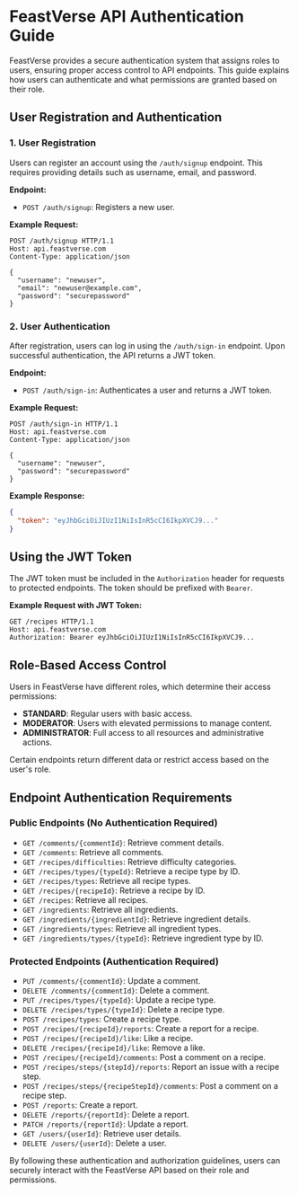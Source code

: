# FeastVerse API Authentication Guide

FeastVerse provides a secure authentication system that assigns roles to users, ensuring proper access control to API endpoints. This guide explains how users can authenticate and what permissions are granted based on their role.

## User Registration and Authentication

### 1. User Registration
Users can register an account using the `/auth/signup` endpoint. This requires providing details such as username, email, and password.

**Endpoint:**
- `POST /auth/signup`: Registers a new user.

**Example Request:**
```http
POST /auth/signup HTTP/1.1
Host: api.feastverse.com
Content-Type: application/json

{
  "username": "newuser",
  "email": "newuser@example.com",
  "password": "securepassword"
}
```

### 2. User Authentication
After registration, users can log in using the `/auth/sign-in` endpoint. Upon successful authentication, the API returns a JWT token.

**Endpoint:**
- `POST /auth/sign-in`: Authenticates a user and returns a JWT token.

**Example Request:**
```http
POST /auth/sign-in HTTP/1.1
Host: api.feastverse.com
Content-Type: application/json

{
  "username": "newuser",
  "password": "securepassword"
}
```

**Example Response:**
```json
{
  "token": "eyJhbGciOiJIUzI1NiIsInR5cCI6IkpXVCJ9..."
}
```

## Using the JWT Token
The JWT token must be included in the `Authorization` header for requests to protected endpoints. The token should be prefixed with `Bearer`.

**Example Request with JWT Token:**
```http
GET /recipes HTTP/1.1
Host: api.feastverse.com
Authorization: Bearer eyJhbGciOiJIUzI1NiIsInR5cCI6IkpXVCJ9...
```

## Role-Based Access Control
Users in FeastVerse have different roles, which determine their access permissions:

- **STANDARD**: Regular users with basic access.
- **MODERATOR**: Users with elevated permissions to manage content.
- **ADMINISTRATOR**: Full access to all resources and administrative actions.

Certain endpoints return different data or restrict access based on the user's role.

## Endpoint Authentication Requirements

### Public Endpoints (No Authentication Required)
- `GET /comments/{commentId}`: Retrieve comment details.
- `GET /comments`: Retrieve all comments.
- `GET /recipes/difficulties`: Retrieve difficulty categories.
- `GET /recipes/types/{typeId}`: Retrieve a recipe type by ID.
- `GET /recipes/types`: Retrieve all recipe types.
- `GET /recipes/{recipeId}`: Retrieve a recipe by ID.
- `GET /recipes`: Retrieve all recipes.
- `GET /ingredients`: Retrieve all ingredients.
- `GET /ingredients/{ingredientId}`: Retrieve ingredient details.
- `GET /ingredients/types`: Retrieve all ingredient types.
- `GET /ingredients/types/{typeId}`: Retrieve ingredient type by ID.

### Protected Endpoints (Authentication Required)
- `PUT /comments/{commentId}`: Update a comment.
- `DELETE /comments/{commentId}`: Delete a comment.
- `PUT /recipes/types/{typeId}`: Update a recipe type.
- `DELETE /recipes/types/{typeId}`: Delete a recipe type.
- `POST /recipes/types`: Create a recipe type.
- `POST /recipes/{recipeId}/reports`: Create a report for a recipe.
- `POST /recipes/{recipeId}/like`: Like a recipe.
- `DELETE /recipes/{recipeId}/like`: Remove a like.
- `POST /recipes/{recipeId}/comments`: Post a comment on a recipe.
- `POST /recipes/steps/{stepId}/reports`: Report an issue with a recipe step.
- `POST /recipes/steps/{recipeStepId}/comments`: Post a comment on a recipe step.
- `POST /reports`: Create a report.
- `DELETE /reports/{reportId}`: Delete a report.
- `PATCH /reports/{reportId}`: Update a report.
- `GET /users/{userId}`: Retrieve user details.
- `DELETE /users/{userId}`: Delete a user.

By following these authentication and authorization guidelines, users can securely interact with the FeastVerse API based on their role and permissions.